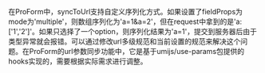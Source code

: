 在ProForm中，syncToUrl支持自定义序列化方式。如果设置了fieldProps为mode为'multiple'，则数组序列化为'a=1&a=2'，但在request中拿到的是'a:[\'1\',\'2\']'。如果只选择了一个option，则序列化结果为'a=1'，提交到服务器后由于类型异常就会报错。可以通过修改url多级规范和当前设置的规范来解决这个问题。在ProForm的url参数同步功能中，它是基于umijs/use-params包提供的hooks实现的，需要根据实际需求进行调整。
